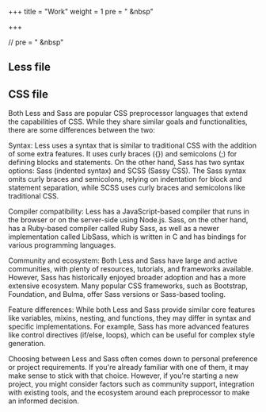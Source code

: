 +++
title = "Work"
weight = 1
pre = "<i class='fas fa-book-open'></i> &nbsp"

+++


// pre = "<i class='fas fa-pen'></i> &nbsp"

## Less file

## CSS file

Both Less and Sass are popular CSS preprocessor languages that extend the capabilities of CSS. While they share similar goals and functionalities, there are some differences between the two:

Syntax: Less uses a syntax that is similar to traditional CSS with the addition of some extra features. It uses curly braces ({}) and semicolons (;) for defining blocks and statements. On the other hand, Sass has two syntax options: Sass (indented syntax) and SCSS (Sassy CSS). The Sass syntax omits curly braces and semicolons, relying on indentation for block and statement separation, while SCSS uses curly braces and semicolons like traditional CSS.

Compiler compatibility: Less has a JavaScript-based compiler that runs in the browser or on the server-side using Node.js. Sass, on the other hand, has a Ruby-based compiler called Ruby Sass, as well as a newer implementation called LibSass, which is written in C and has bindings for various programming languages.

Community and ecosystem: Both Less and Sass have large and active communities, with plenty of resources, tutorials, and frameworks available. However, Sass has historically enjoyed broader adoption and has a more extensive ecosystem. Many popular CSS frameworks, such as Bootstrap, Foundation, and Bulma, offer Sass versions or Sass-based tooling.

Feature differences: While both Less and Sass provide similar core features like variables, mixins, nesting, and functions, they may differ in syntax and specific implementations. For example, Sass has more advanced features like control directives (if/else, loops), which can be useful for complex style generation.

Choosing between Less and Sass often comes down to personal preference or project requirements. If you're already familiar with one of them, it may make sense to stick with that choice. However, if you're starting a new project, you might consider factors such as community support, integration with existing tools, and the ecosystem around each preprocessor to make an informed decision.
